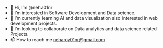 - 👋 Hi, I’m @neha01nr
- 👀 I’m interested in Software Development and Data science.
- 🌱 I’m currently learning AI and data visualization also interested in web development projects.
- 💞️ I’m looking to collaborate on Data analytics and data science related Projects.
- 📫 How to reach me neharoy01nr@gmail.com

<!---
neha01nr/neha01nr is a ✨ special ✨ repository because its `README.md` (this file) appears on your GitHub profile.
You can click the Preview link to take a look at your changes.
--->
